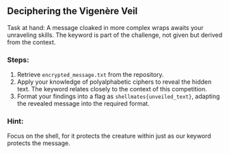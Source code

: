 ## Deciphering the Vigenère Veil

Task at hand: A message cloaked in more complex wraps awaits your unraveling skills. The keyword is part of the challenge, not given but derived from the context.

### Steps:
1. Retrieve `encrypted_message.txt` from the repository.
2. Apply your knowledge of polyalphabetic ciphers to reveal the hidden text. The keyword relates closely to the context of this competition.
3. Format your findings into a flag as `shellmates{unveiled_text}`, adapting the revealed message into the required format.

### Hint:
Focus on the shell, for it protects the creature within just as our keyword protects the message.
